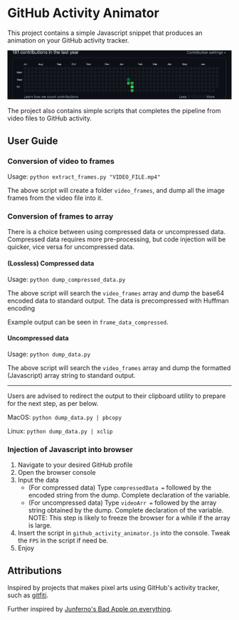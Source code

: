 # GitHub Activity Animator
This project contains a simple Javascript snippet that produces an animation on your GitHub activity tracker.

![Video Capture](./capture.gif)

The project also contains simple scripts that completes the pipeline from video files to GitHub activity.

## User Guide
### Conversion of video to frames

Usage: `python extract_frames.py "VIDEO_FILE.mp4"`

The above script will create a folder `video_frames`, and dump all the image frames from the video file into it.

### Conversion of frames to array

There is a choice between using compressed data or uncompressed data.
Compressed data requires more pre-processing, but code injection will be quicker, vice versa for uncompressed data.

#### (Lossless) Compressed data

Usage: `python dump_compressed_data.py`

The above script will search the `video_frames` array and dump the base64 encoded data to standard output.
The data is precompressed with Huffman encoding

Example output can be seen in `frame_data_compressed`.

#### Uncompressed data

Usage: `python dump_data.py`

The above script will search the `video_frames` array and dump the formatted (Javascript) array string to standard output.

---

Users are advised to redirect the output to their clipboard utility to prepare for the next step, as per below.

MacOS: `python dump_data.py | pbcopy`

Linux: `python dump_data.py | xclip`

### Injection of Javascript into browser

1. Navigate to your desired GitHub profile
2. Open the browser console
3. Input the data
	* (For compressed data) Type `compressedData =` followed by the encoded string from the dump. Complete declaration of the variable.
	* (For uncompressed data) Type `videoArr =` followed by the array string obtained by the dump. Complete declaration of the variable.
NOTE: This step is likely to freeze the browser for a while if the array is large.
4. Insert the script in `github_activity_animator.js` into the console.
Tweak the `FPS` in the script if need be.
5. Enjoy

## Attributions

Inspired by projects that makes pixel arts using GitHub's activity tracker, such as [gitfiti](https://github.com/gelstudios/gitfiti).

Further inspired by [Junferno's Bad Apple on everything](https://www.youtube.com/playlist?list=PLsTVaNk5lQHmRy51gyAsVN16DHpv0gcfE).
